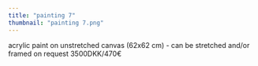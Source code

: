 ```yaml
---
title: "painting 7"
thumbnail: "painting 7.png"
---
```

acrylic paint on unstretched canvas (62x62 cm) - can be stretched and/or framed on request
3500DKK/470€